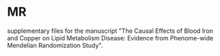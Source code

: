 # MR
supplementary files for the manuscript "The Causal Effects of Blood Iron and Copper on Lipid Metabolism Disease: Evidence from Phenome-wide Mendelian Randomization Study".
